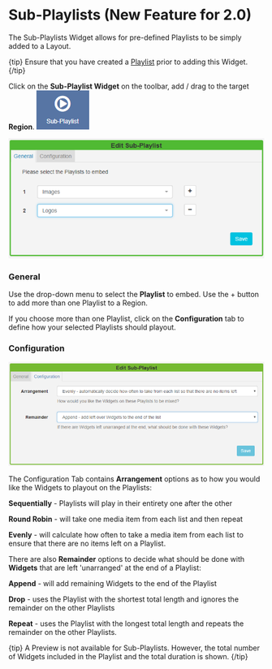 <!--toc=widgets-->

# Sub-Playlists (New Feature for 2.0)

The Sub-Playlists Widget allows for pre-defined Playlists to be simply added to a Layout.

{tip}
Ensure that you have created a  [Playlist](media_playlists.html) prior to adding this Widget.
{/tip}

Click on the **Sub-Playlist Widget** on the  toolbar, add / drag to the target **Region**. ![Sub-Playlist Widget](img/v2_media_subplaylist_widget.png)



![Sub-Playlist Edit](img/v2_media_subplaylist_edit.png)

### General

Use the drop-down menu to select the **Playlist** to embed. Use the + button to add more than one Playlist to a Region. 

If you choose more than one Playlist, click on the **Configuration** tab to define how your selected Playlists should playout.

### Configuration

![Sub-Playlist Configuration](img/v2_media_subplaylist_configuration.png)

The Configuration Tab contains **Arrangement** options as to how you would like the Widgets to playout on the Playlists:

**Sequentially** - Playlists will play in their entirety one after the other

**Round Robin** -  will take one media item from each list and then repeat

**Evenly** -  will calculate how often to take a media item from each list to ensure that there are no items left on a Playlist.

There are also **Remainder** options to decide what should be done with **Widgets** that are left 'unarranged' at the end of a Playlist:

**Append** - will add remaining Widgets to the end of the Playlist

**Drop** - uses the Playlist with the shortest total length and ignores the remainder on the other Playlists

**Repeat** - uses the Playlist with the longest total length and repeats the remainder on the other Playlists.

{tip}
A Preview is not available for Sub-Playlists. However, the total number of Widgets included in the Playlist and the total duration is shown.
{/tip}



